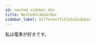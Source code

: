 ```yaml
---
id: nested_sidebar_doc
title: NestedSidebarDoc
sidebar_label: DifferentTitleInSidebar
---
```


私は電車が好きです。